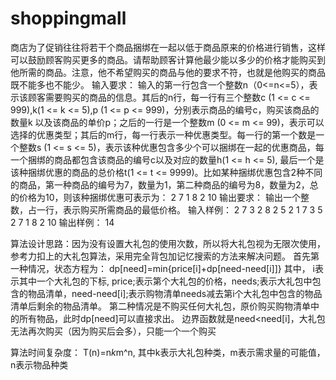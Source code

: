 # shoppingmall
商店为了促销往往将若干个商品捆绑在一起以低于商品原来的价格进行销售，这样可以鼓励顾客购买更多的商品。请帮助顾客计算他最少能以多少的价格才能购买到他所需的商品。注意，他不希望购买的商品与他的要求不符，也就是他购买的商品既不能多也不能少。
输入要求：
输入的第一行包含一个整数n（0<=n<=5），表示该顾客需要购买的商品的信息。其后的n行，每一行有三个整数c (1 <= c <= 999),k(1 <= k <= 5),p (1 <= p <= 999)，分别表示商品的编号c，购买该商品的数量k 以及该商品的单价p；之后的一行是一个整数m (0 <= m <= 99)，表示可以选择的优惠类型；其后的m行，每一行表示一种优惠类型。每一行的第一个数是一个整数s (1 <= s <= 5)，表示该种优惠包含多少个可以捆绑在一起的优惠商品，每一个捆绑的商品都包含该商品的编号c以及对应的数量h(1 <= h <= 5), 最后一个是该种捆绑优惠的商品的总价格t(1 <= t <= 9999)。比如某种捆绑优惠包含2种不同的商品，第一种商品的编号为7，数量为1，第二种商品的编号为8，数量为2，总的价格为10，则该种捆绑优惠可表示为：
2 7 1 8 2 10
输出要求：
输出一个整数，占一行，表示购买所需商品的最低价格。
输入样例：
2
7 3 2
8 2 5
2
1 7 3 5
2 7 1 8 2 10
输出样例：
14



算法设计思路：因为没有设置大礼包的使用次数，所以将大礼包视为无限次使用，参考力扣上的大礼包算法，采用完全背包加记忆搜索的方法来解决问题。
首先第一种情况，状态方程为：
dp[need]=min{price[i]+dp[need-need[i]]}
其中， i表示其中一个大礼包的下标, price;表示第个大礼包的价格，needs;表示大礼包中包含的物品清单，need-need[i];表示购物清单needs减去第i个大礼包中包含的物品清单后剩余的物品清单。
第二种情况是不购买任何大礼包，原价购买购物清单中的所有物品，此时dp[need]可以直接求出。
边界函数就是need<need[i]，大礼包无法再次购买（因为购买后会多），只能一个一个购买


算法时间复杂度：
T(n)=n*k*m^n,  其中k表示大礼包种类，m表示需求量的可能值，n表示物品种类
